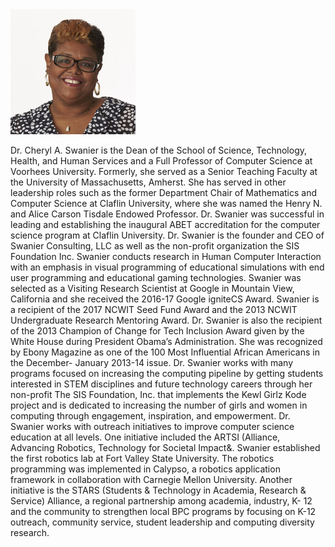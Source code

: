 <a href="https://github.com/cswanier/FacultyHack">
  <img src="https://github.com/cswanier/FacultyHack/blob/main/Outlook-bmuktnws.jpg?raw=true" alt="Outlook screenshot" width="200"/>
</a>


Dr. Cheryl A. Swanier is the Dean of the School of Science, Technology, Health, and Human
Services and a Full Professor of Computer Science at Voorhees University. Formerly, she served
as a Senior Teaching Faculty at the University of Massachusetts, Amherst. She has served in
other leadership roles such as the former Department Chair of Mathematics and Computer
Science at Claflin University, where she was named the Henry N. and Alice Carson Tisdale
Endowed Professor. Dr. Swanier was successful in leading and establishing the inaugural ABET
accreditation for the computer science program at Claflin University. Dr. Swanier is the founder
and CEO of Swanier Consulting, LLC as well as the non-profit organization the SIS
Foundation Inc.
Swanier conducts research in Human Computer Interaction with an emphasis in visual
programming of educational simulations with end user programming and educational gaming
technologies. Swanier was selected as a Visiting Research Scientist at Google in Mountain View,
California and she received the 2016-17 Google igniteCS Award. Swanier is a recipient of the
2017 NCWIT Seed Fund Award and the 2013 NCWIT Undergraduate Research Mentoring
Award. Dr. Swanier is also the recipient of the 2013 Champion of Change for Tech Inclusion
Award given by the White House during President Obama’s Administration. She was recognized
by Ebony Magazine as one of the 100 Most Influential African Americans in the December-
January 2013-14 issue.
Dr. Swanier works with many programs focused on increasing the computing pipeline by getting
students interested in STEM disciplines and future technology careers through her non-profit
The SIS Foundation, Inc. that implements the Kewl Girlz Kode project and is dedicated to
increasing the number of girls and women in computing through engagement, inspiration, and
empowerment.
Dr. Swanier works with outreach initiatives to improve computer science education at all levels.
One initiative included the ARTSI (Alliance, Advancing Robotics, Technology for Societal
Impact&. Swanier established the first robotics lab at Fort Valley State University. The robotics
programming was implemented in Calypso, a robotics application framework in collaboration
with Carnegie Mellon University. Another initiative is the STARS (Students & Technology in
Academia, Research & Service) Alliance, a regional partnership among academia, industry, K-
12 and the community to strengthen local BPC programs by focusing on K-12 outreach,
community service, student leadership and computing diversity research.
